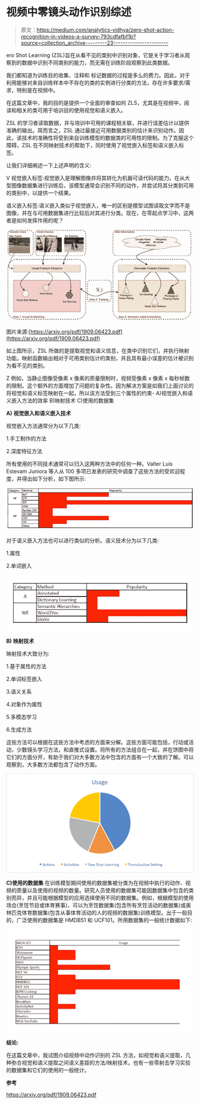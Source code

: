 # 视频中零镜头动作识别综述

> 原文：<https://medium.com/analytics-vidhya/zero-shot-action-recognition-in-videos-a-survey-793cdfafbf1b?source=collection_archive---------23----------------------->

ero Shot Learning (ZSL)旨在从看不见的类别中识别对象，它是关于学习者从观察到的数据中识别不同类别的能力，而无需在训练阶段观察到此类数据。

我们都知道为训练目的收集、注释和
标记数据的过程是多么的费力。因此，对于利用能够对来自训练样本中不存在的类的实例进行分类的方法，存在许多要求/需求，特别是在视频中。

在这篇文章中，我的目的是提供一个全面的审查如何 ZLS，尤其是在视频中，阅读和相关的类可用于培训目的使用视觉和语义嵌入。

ZSL 的学习者读取数据，并与培训中可用的课程相关联，并进行误差估计以提供准确的输出。简而言之，ZSL 通过最接近可用数据类别的估计来识别动作。因此，该技术的准确性将受到来自训练模型的数据类的可用性的限制。为了克服这个障碍，ZSL 在不同映射技术的帮助下，同时使用了视觉嵌入标签和语义嵌入标签。

让我们详细阐述一下上述声明的含义:

V 视觉嵌入标签:视觉嵌入是理解图像并将其转化为机器可读代码的能力。在从大型图像数据集进行训练后，该模型通常会识别不同的动作，并尝试将其分类到可用的类别中，以提供一个结果。

语义嵌入标签:语义嵌入类似于视觉嵌入，唯一的区别是模型试图读取文字而不是图像，并在与可用数据集进行比较后对其进行分类。现在，在零起点学习中，这两者是如何发挥作用的呢？

![](img/f83d43007c082fa04d1efa8bbb17a653.png)

图片来源:[https://arxiv.org/pdf/1909.06423.pdf](https://arxiv.org/pdf/1909.06423.pdf)

如上图所示，ZSL 所做的是提取视觉和语义信息，在类中识别它们，并执行映射功能。映射函数输出相对于可用类别估计的类别，并且具有最小误差的估计被识别为看不见的类别。

Z 例如，当静止图像受像素 x 像素的质量限制时，视频受像素 x 像素 x 每秒帧数的限制。这个额外的方面增加了问题的复杂性。因为解决方案是如我们上面讨论的将视觉和语义标签映射在一起，所以该方法受到三个属性的约束-
A)视觉嵌入和语义嵌入方法的效率
B)映射技术
C)使用的数据集

**A)** **视觉嵌入和语义嵌入技术**

视觉嵌入方法通常分为以下几类:

1.手工制作的方法

2.深度特征方法

所有使用的不同技术通常可以归入这两种方法中的任何一种。Valter Luís Estevam Juniora 等人从 100 多项已发表的研究中调查了这些方法的受欢迎程度，并得出如下分析，如下图所示:

![](img/bb8e178708ae398f18b0e4759458ffe7.png)

对于语义嵌入方法也可以进行类似的分析。语义技术分为以下几类:

1.属性

2.单词嵌入

![](img/c222cced36c290498f82b5d936275ce8.png)

**B)** **映射技术**

映射技术大致分为:

1.基于属性的方法

2.单词标签嵌入

3.语义关系

4.对象作为属性

5.多模态学习

6.生成方法

这些方法可以根据在这些方法中考虑的方面来分解。这些方面可能包括，行动或活动，少数镜头学习方法，和直推式设置。将所有的方法组合在一起，并在饼图中将它们的方面分开，有助于我们对大多数方法中包含的方面有一个大致的了解。可以观察到，大多数方法都包含了动作方面。

![](img/42c0e94f12485ae6774cabe706f858a7.png)

**C)使用的数据集**
在训练模型期间使用的数据集被分类为在视频中执行的动作、视频的质量以及使用的视频的数量。研究人员使用的数据集可能因数据集中包含的类别而异，并且可能根据模型的应用选择使用不同的数据集。例如，根据模型的使用场合(烹饪节目或体育赛事)，可以为烹饪数据集(包含所有烹饪活动的数据集)或奥林匹克体育数据集(包含从事体育活动的人的视频的数据集)训练模型。出于一般目的，广泛使用的数据集是 HMDB51 和 UCF101。所用数据集的一般统计数据如下:

![](img/5f1f6ed8a8793b54d9b025389ec0fb1d.png)

**结论:**

在这篇文章中，我试图介绍视频中动作识别的 ZSL 方法，如视觉和语义提取，几种弥合视觉和语义提取之间语义差距的方法/映射技术。也有一些零射击学习实验的数据集和它们的使用的一般统计。

**参考**

https://arxiv.org/pdf/1909.06423.pdf
